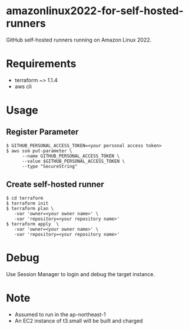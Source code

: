 # amazonlinux2022-for-self-hosted-runners
GitHub self-hosted runners running on Amazon Linux 2022.

# Requirements
- terraform ~> 1.1.4
- aws cli
# Usage

## Register Parameter
```
$ GITHUB_PERSONAL_ACCESS_TOKEN=<your personal access token>
$ aws ssm put-parameter \
      --name GITHUB_PERSONAL_ACCESS_TOKEN \
      --value $GITHUB_PERSONAL_ACCESS_TOKEN \
      --type "SecureString"
```

##

## Create self-hosted runner
```
$ cd terraform
$ terraform init
$ terraform plan \
   -var 'owner=<your owner name>' \
   -var 'repository=<your repository name>'
$ terraform apply  \
   -var 'owner=<your owner name>' \
   -var 'repository=<your repository name>'
```

# Debug
Use Session Manager to login and debug the target instance.

# Note
- Assumed to run in the ap-northeast-1
- An EC2 instance of t3.small will be built and charged